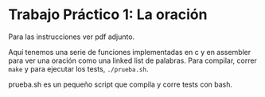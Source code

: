 Trabajo Práctico 1: La oración
==============================

Para las instrucciones ver pdf adjunto.

Aquí tenemos una serie de funciones implementadas en c y en assembler
para ver una oración como una linked list de palabras. Para compilar,
correr `make` y para ejecutar los tests, `./prueba.sh`.

prueba.sh es un pequeño script que compila y corre tests con bash.
